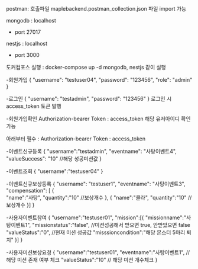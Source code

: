 postman: 호출파일
maplebackend.postman_collection.json 파일 import 가능

mongodb : localhost 
  - port 27017

nestjs : localhost
  - port 3000

도커컴포스 실행 : docker-compose up -d
mongodb, nestjs 같이 실행

-회원가입
{
  "username": "testuser04",
  "password": "123456",
  "role": "admin"
}

-로그인
{
  "username": "testadmin",
  "password": "123456"
}
로그인 시 access_token 토큰 발행

-회원가입확인
Authorization-bearer Token : access_token
해당 유저아이디 확인가능


아래부터 필수 : Authorization-bearer Token : access_token

-이벤트신규등록
{
  "username":"testadmin",
  "eventname": "사탕이벤트4",
  "valueSuccess": "10" //해당 성공미션값
}

-이벤트조회
{
    "username":"testuser04"
}

-이벤트신규보상등록
{
    "username": "testuser1",
    "eventname": "사탕이벤트3",
    "compensation": [
        {   
            "name":"사탕",
            "quantity":"10" //보상개수
        },
        {
            "name":"콜라",
            "quantity":"10" //보상개수
        }]
}

-사용자이벤트참여
{
    "username":"testuser01",
    "mission":[{
        "missionname":"사탕이벤트1",
        "missionstatus":"false", //미션성공해서 받으면 true, 안받았으면 false
        "valueStatus":"0", //현재 미션 성공값
        "misssioncondition":"해당 몬스터 5마리 퇴치"
    }]
}

-사용자미션보상요청
{
    "username":"testuser01",
    "eventname":"사탕이벤트1", //해당 미션 존재 여부 체크 
    "valueStatus":"10" // 해당 미션 개수체크
}